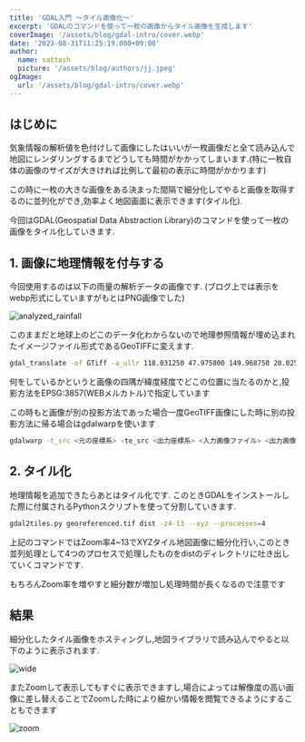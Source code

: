 ```yaml
---
title: 'GDAL入門 〜タイル画像化〜'
excerpt: 'GDALのコマンドを使って一枚の画像からタイル画像を生成します'
coverImage: '/assets/blog/gdal-intro/cover.webp'
date: '2023-08-31T11:25:19.000+09:00'
author:
  name: sattosh
  picture: '/assets/blog/authors/jj.jpeg'
ogImage:
  url: '/assets/blog/gdal-intro/cover.webp'
---
```


## はじめに

気象情報の解析値を色付けして画像にしたはいいが一枚画像だと全て読み込んで地図にレンダリングするまでどうしても時間がかかってしまいます.(特に一枚自体の画像のサイズが大きければ比例して最初の表示に時間がかかります)

この時に一枚の大きな画像をある決まった間隔で細分化してやると画像を取得するのに並列化ができ,効率よく地図画面に表示できます(タイル化).

今回はGDAL(Geospatial Data Abstraction Library)のコマンドを使って一枚の画像をタイル化していきます.


## 1. 画像に地理情報を付与する

今回使用するのは以下の雨量の解析データの画像です.
(ブログ上では表示をwebp形式にしていますがもとはPNG画像でした)

![analyzed_rainfall](/assets/blog/gdal-intro/origin.webp)

このままだと地球上のどこのデータ化わからないので地理参照情報が埋め込まれたイメージファイル形式であるGeoTIFFに変えます.

```sh
gdal_translate -of GTiff -a_ullr 118.031250 47.975000 149.968750 20.025000 -a_srs '+proj=longlat EPSG:3857' origin.png georeferenced.tif
```

何をしているかというと画像の四隅が緯度経度でどこの位置に当たるのかと,投影方法をEPSG:3857(WEBメルカトル)で指定しています

この時もと画像が別の投影方法であった場合一度GeoTIFF画像にした時に別の投影方法に帰る場合はgdalwarpを使います

```sh
gdalwarp -t_src <元の座標系> -te_src <出力座標系> <入力画像ファイル> <出力画像ファイル>
```


## 2. タイル化

地理情報を追加できたらあとはタイル化です.
このときGDALをインストールした際に付属されるPythonスクリプトを使って分割していきます.

```sh
gdal2tiles.py georeferenced.tif dist -z4-13 --xyz --processes=4
```

上記のコマンドではZoom率4~13でXYZタイル地図画像に細分化行い,このとき並列処理として4つのプロセスで処理したものをdistのディレクトリに吐き出していくコマンドです.

もちろんZoom率を増やすと細分数が増加し処理時間が長くなるので注意です


## 結果

細分化したタイル画像をホスティングし,地図ライブラリで読み込んでやると以下のように表示されます.

![wide](/assets/blog/gdal-intro/wide.webp)


またZoomして表示してもすぐに表示できますし,場合によっては解像度の高い画像に差し替えることでZoomした時により細かい情報を閲覧できるようにすることもできます

![zoom](/assets/blog/gdal-intro/zoom.webp)



